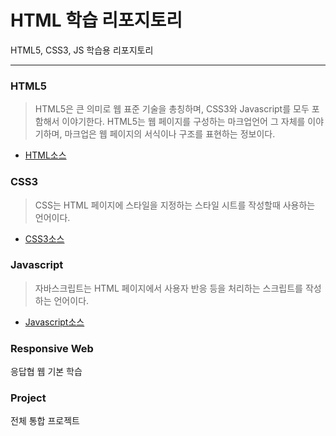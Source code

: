 





# HTML 학습 리포지토리
HTML5, CSS3, JS 학습용 리포지토리

------------------------------


### HTML5
> HTML5은 큰 의미로 웹 표준 기술을 총칭하며, CSS3와 Javascript를 모두 포함해서 이야기한다. HTML5는 웹 페이지를 구성하는 마크업언어 그 자체를 이야기하며, 마크업은 웹 페이지의 서식이나 구조를 표현하는 정보이다.
- [HTML소스](https://github.com/SeoDongWoo1216/StudyHtml/tree/main/01_HTML)


### CSS3
> CSS는 HTML 페이지에 스타일을 지정하는 스타일 시트를 작성할때 사용하는 언어이다. 
- [CSS3소스](https://github.com/SeoDongWoo1216/StudyHtml/tree/main/02_CSS)


### Javascript
> 자바스크립트는 HTML 페이지에서 사용자 반응 등을 처리하는 스크립트를 작성하는 언어이다.
- [Javascript소스](https://github.com/SeoDongWoo1216/StudyHtml/tree/main/03_Javascript)


### Responsive Web
응답협 웹 기본 학습


### Project
전체 통합 프로젝트

